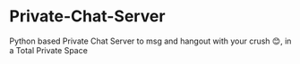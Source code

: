 # Private-Chat-Server
Python based Private Chat Server to msg and hangout with your crush 😊, in a Total Private Space
